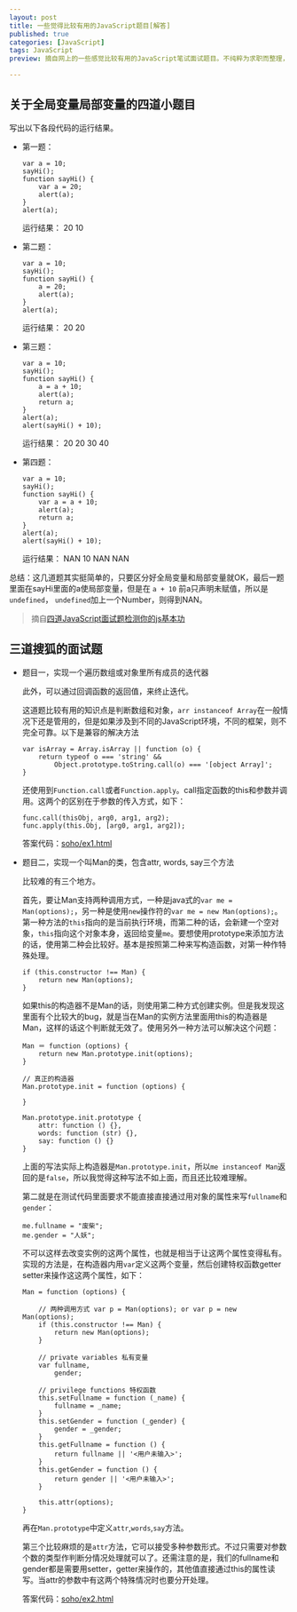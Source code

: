 ```yaml
---
layout: post
title: 一些觉得比较有用的JavaScript题目[解答]
published: true
categories: [JavaScript]
tags: JavaScript
preview: 摘自网上的一些感觉比较有用的JavaScript笔试面试题目。不纯粹为求职而整理，只为从中看到自己的不足。答案。

---
```


## 关于全局变量局部变量的四道小题目

写出以下各段代码的运行结果。

*	第一题：
	
		var a = 10;
		sayHi();
		function sayHi() {
			var a = 20;
			alert(a);
		}
		alert(a);
			
	运行结果： 20 10
		
*	第二题：

		var a = 10;
		sayHi();
		function sayHi() {
			a = 20;
			alert(a);
		}
		alert(a);
		
	运行结果： 20 20

*	第三题：

		var a = 10;
		sayHi();
		function sayHi() {
			a = a + 10;
			alert(a);
			return a;
		}
		alert(a);
		alert(sayHi() + 10);
		
	运行结果： 20 20 30 40

*	第四题：

		var a = 10;
		sayHi();
		function sayHi() {
			var a = a + 10;
			alert(a);
			return a;
		}
		alert(a);
		alert(sayHi() + 10);
		
	运行结果： NAN 10 NAN NAN
	
总结：这几道题其实挺简单的，只要区分好全局变量和局部变量就OK，最后一题里面在sayHi里面的a使局部变量，但是在 `a + 10` 前a只声明未赋值，所以是`undefined`， `undefined`加上一个Number，则得到NAN。
		
> 摘自[四道JavaScript面试题检测你的js基本功](http://www.nowamagic.net/librarys/veda/detail/225)

## 三道搜狐的面试题

*	题目一，实现一个遍历数组或对象里所有成员的迭代器

	此外，可以通过回调函数的返回值，来终止迭代。
	
	这道题比较有用的知识点是判断数组和对象，`arr instanceof Array`在一般情况下还是管用的，但是如果涉及到不同的JavaScript环境，不同的框架，则不完全可靠。以下是兼容的解决方法

		var isArray = Array.isArray || function (o) {
			return typeof o === 'string' &&
				Object.prototype.toString.call(o) === '[object Array]';
		}

	还使用到`Function.call`或者`Function.apply`。call指定函数的this和参数并调用。这两个的区别在于参数的传入方式，如下：
	
		func.call(thisObj, arg0, arg1, arg2);
		func.apply(this.Obj, [arg0, arg1, arg2]);

	答案代码：[soho/ex1.html](/demos/ex/sohu/ex1.html)
	
*	题目二，实现一个叫Man的类，包含attr, words, say三个方法

	比较难的有三个地方。
	
	首先，要让Man支持两种调用方式，一种是java式的`var me = Man(options);`，另一种是使用`new`操作符的`var me = new Man(options);`。第一种方法的`this`指向的是当前执行环境，而第二种的话，会新建一个空对象，`this`指向这个对象本身，返回给变量`me`。要想使用prototype来添加方法的话，使用第二种会比较好。基本是按照第二种来写构造函数，对第一种作特殊处理。
	
		if (this.constructor !== Man) {
	        return new Man(options);
	    }
	
	如果this的构造器不是Man的话，则使用第二种方式创建实例。但是我发现这里面有个比较大的bug，就是当在Man的实例方法里面用this的构造器是Man，这样的话这个判断就无效了。使用另外一种方法可以解决这个问题：
		
		Man ＝ function (options) {
			return new Man.prototype.init(options);
		}
		
		// 真正的构造器
		Man.prototype.init = function (options) {
		
		}
		
		Man.prototype.init.prototype {
			attr: function () {},
			words: function (str) {},
			say: function () {}
		}
		
	上面的写法实际上构造器是`Man.prototype.init`，所以`me instanceof Man`返回的是`false`，所以我觉得这种写法不如上面，而且还比较难理解。
	
	第二就是在测试代码里面要求不能直接直接通过用对象的属性来写`fullname`和`gender`：
	
		me.fullname = "废柴";
	    me.gender = "人妖";
	    
	不可以这样去改变实例的这两个属性，也就是相当于让这两个属性变得私有。实现的方法是，在构造器内用`var`定义这两个变量，然后创建特权函数getter setter来操作这这两个属性，如下：
	
		Man = function (options) {
	
		    // 两种调用方式 var p = Man(options); or var p = new Man(options);
		    if (this.constructor !== Man) {
		        return new Man(options);
		    }
		
		    // private variables 私有变量
		    var fullname, 
		        gender;
		
		    // privilege functions 特权函数
		    this.setFullname = function (_name) {
		        fullname = _name;
		    }
		    this.setGender = function (_gender) {
		        gender = _gender;
		    }
		    this.getFullname = function () {
		        return fullname || '<用户未输入>';
		    }
		    this.getGender = function () {
		        return gender || '<用户未输入>';
		    }
		
		    this.attr(options);
		}
	
	再在`Man.prototype`中定义`attr`,`words`,`say`方法。
	
	第三个比较麻烦的是`attr`方法，它可以接受多种参数形式。不过只需要对参数个数的类型作判断分情况处理就可以了。还需注意的是，我们的fullname和gender都是需要用setter，getter来操作的，其他值直接通过this的属性读写。当attr的参数中有这两个特殊情况时也要分开处理。

	答案代码：[soho/ex2.html](/demos/ex/sohu/ex2.html)
